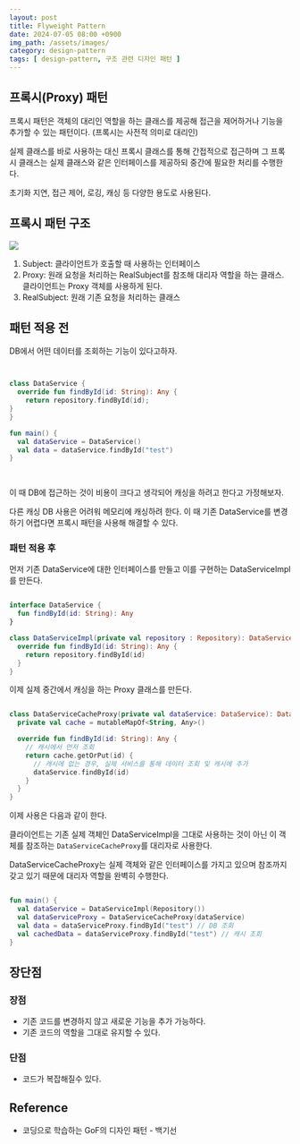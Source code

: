 ```yaml
---
layout: post
title: Flyweight Pattern
date: 2024-07-05 08:00 +0900
img_path: /assets/images/
category: design-pattern
tags: [ design-pattern, 구조 관련 디자인 패턴 ]
---
```


## 프록시(Proxy) 패턴

프록시 패턴은 객체의 대리인 역할을 하는 클래스를 제공해 접근을 제어하거나 기능을 추가할 수 있는 패턴이다. (프록시는 사전적 의미로 대리인)

실제 클래스를 바로 사용하는 대신 프록시 클래스를 통해 간접적으로 접근하며 그 프록시 클래스는 실제 클래스와 같은 인터페이스를 제공하되 중간에 필요한 처리를 수행한다. 

초기화 지연, 접근 제어, 로깅, 캐싱 등 다양한 용도로 사용된다.

## 프록시 패턴 구조

![]({{site.url}}/assets/images/proxy.png)

1. Subject: 클라이언트가 호출할 때 사용하는 인터페이스 
2. Proxy: 원래 요청을 처리하는 RealSubject를 참조해 대리자 역할을 하는 클래스. 클라이언트는 Proxy 객체를 사용하게 된다.
3. RealSubject: 원래 기존 요청을 처리하는 클래스

## 패턴 적용 전 

DB에서 어떤 데이터를 조회하는 기능이 있다고하자.

```kotlin


class DataService {
  override fun findById(id: String): Any {
    return repository.findById(id);
}
}

fun main() {
  val dataService = DataService()
  val data = dataService.findById("test")
}

 

```

이 때 DB에 접근하는 것이 비용이 크다고 생각되어 캐싱을 하려고 한다고 가정해보자. 

다른 캐싱 DB 사용은 어려워 메모리에 캐싱하려 한다. 이 때 기존 DataService를 변경하기 어렵다면 프록시 패턴을 사용해 해결할 수 있다.  


### 패턴 적용 후

먼저 기존 DataService에 대한 인터페이스를 만들고 이를 구현하는 DataServiceImpl를 만든다.

```kotlin

interface DataService {
  fun findById(id: String): Any
}

class DataServiceImpl(private val repository : Repository): DataService{
  override fun findById(id: String): Any {
    return repository.findById(id)
  }
}

```

이제 실제 중간에서 캐싱을 하는 Proxy 클래스를 만든다.

```kotlin

class DataServiceCacheProxy(private val dataService: DataService): DataService{
  private val cache = mutableMapOf<String, Any>()

  override fun findById(id: String): Any {
    // 캐시에서 먼저 조회
    return cache.getOrPut(id) {
      // 캐시에 없는 경우, 실제 서비스를 통해 데이터 조회 및 캐시에 추가
      dataService.findById(id)
    }
  }
}

```

이제 사용은 다음과 같이 한다.

클라이언트는 기존 실제 객체인 DataServiceImpl을 그대로 사용하는 것이 아닌 이 객체를 참조하는 `DataServiceCacheProxy`를 대리자로 사용한다. 

DataServiceCacheProxy는 실제 객체와 같은 인터페이스를 가지고 있으며 참조까지 갖고 있기 때문에 대리자 역할을 완벽히 수행한다.

```kotlin

fun main() {
  val dataService = DataServiceImpl(Repository())
  val dataServiceProxy = DataServiceCacheProxy(dataService)
  val data = dataServiceProxy.findById("test") // DB 조회
  val cachedData = dataServiceProxy.findById("test") // 캐시 조회
}

```



## 장단점

### 장점

- 기존 코드를 변경하지 않고 새로운 기능을 추가 가능하다.
- 기존 코드의 역할을 그대로 유지할 수 있다. 


### 단점 

- 코드가 복잡해질수 있다.



## Reference

- 코딩으로 학습하는 GoF의 디자인 패턴 - 백기선




